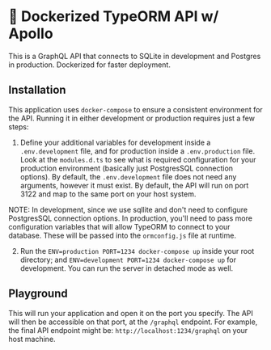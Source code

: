 # 🚀 Dockerized TypeORM API w/ Apollo

This is a GraphQL API that connects to SQLite in development and Postgres in production. Dockerized for faster deployment.

## Installation

This application uses `docker-compose` to ensure a consistent environment for the API. Running it in either development or production requires just a few steps:

1. Define your additional variables for development inside a `.env.development` file, and for production inside a `.env.production` file. Look at the `modules.d.ts` to see what is required configuration for your production environment (basically just PostgresSQL connection options). By default, the `.env.development` file does not need any arguments, however it must exist. By default, the API will run on port 3122 and map to the same port on your host system.

NOTE: In development, since we use sqllite and don't need to configure PostgresSQL connection options. In production, you'll need to pass more configuration variables that will allow TypeORM to connect to your database. These will be passed into the `ormconfig.js` file at runtime.

2. Run the `ENV=production PORT=1234 docker-compose up` inside your root directory; and `ENV=development PORT=1234 docker-compose up` for development. You can run the server in detached mode as well.

## Playground

This will run your application and open it on the port you specify. The API will then be accessible on that port, at the `/graphql` endpoint. For example, the final API endpoint might be: `http://localhost:1234/graphql` on your host machine.
